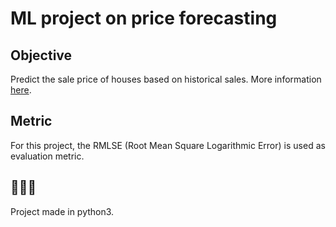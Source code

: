 # ML project on price forecasting

## Objective
Predict the sale price of houses based on historical sales. More information [here](https://www.kaggle.com/c/willow-real-estate/overview/description).

## Metric
For this project, the RMLSE (Root Mean Square Logarithmic Error) is used as evaluation metric.

## 🧑🏽‍💻
Project made in python3.
